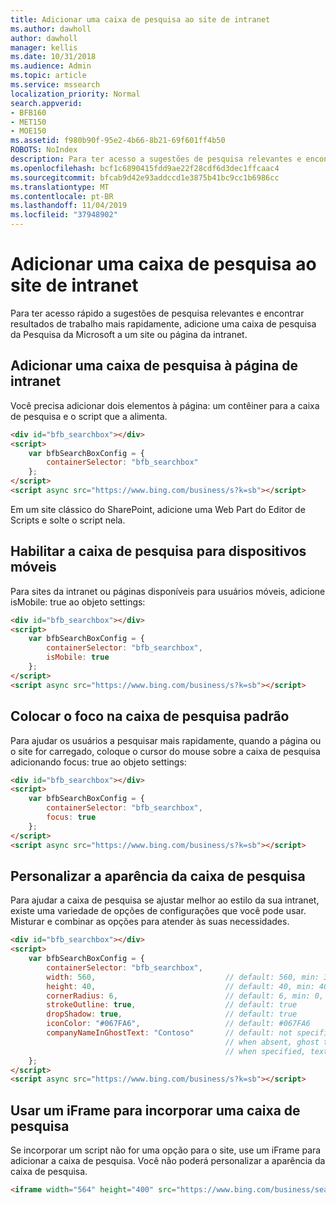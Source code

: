 ```yaml
---
title: Adicionar uma caixa de pesquisa ao site de intranet
ms.author: dawholl
author: dawholl
manager: kellis
ms.date: 10/31/2018
ms.audience: Admin
ms.topic: article
ms.service: mssearch
localization_priority: Normal
search.appverid:
- BFB160
- MET150
- MOE150
ms.assetid: f980b90f-95e2-4b66-8b21-69f601ff4b50
ROBOTS: NoIndex
description: Para ter acesso a sugestões de pesquisa relevantes e encontrar resultados de trabalho mais rapidamente, adicione uma caixa de pesquisa da Pesquisa da Microsoft a um site ou página da intranet.
ms.openlocfilehash: bcf1c6890415fdd9ae22f28cdf6d3dec1ffcaac4
ms.sourcegitcommit: bfcab9d42e93addccd1e3875b41bc9cc1b6986cc
ms.translationtype: MT
ms.contentlocale: pt-BR
ms.lasthandoff: 11/04/2019
ms.locfileid: "37948902"
---
```

# <a name="add-a-search-box-to-your-intranet-site"></a>Adicionar uma caixa de pesquisa ao site de intranet

Para ter acesso rápido a sugestões de pesquisa relevantes e encontrar resultados de trabalho mais rapidamente, adicione uma caixa de pesquisa da Pesquisa da Microsoft a um site ou página da intranet.
  
## <a name="add-a-search-box-to-an-intranet-page"></a>Adicionar uma caixa de pesquisa à página de intranet

Você precisa adicionar dois elementos à página: um contêiner para a caixa de pesquisa e o script que a alimenta.
  
```html
<div id="bfb_searchbox"></div>
<script>
    var bfbSearchBoxConfig = {
        containerSelector: "bfb_searchbox"
    };
</script>
<script async src="https://www.bing.com/business/s?k=sb"></script>
```

Em um site clássico do SharePoint, adicione uma Web Part do Editor de Scripts e solte o script nela.
  
## <a name="enable-the-search-box-for-mobile"></a>Habilitar a caixa de pesquisa para dispositivos móveis

Para sites da intranet ou páginas disponíveis para usuários móveis, adicione isMobile: true ao objeto settings:
  
```html
<div id="bfb_searchbox"></div>
<script>
    var bfbSearchBoxConfig = {
        containerSelector: "bfb_searchbox", 
        isMobile: true
    };
</script>
<script async src="https://www.bing.com/business/s?k=sb"></script>
```

## <a name="put-focus-on-the-search-box-by-default"></a>Colocar o foco na caixa de pesquisa padrão

Para ajudar os usuários a pesquisar mais rapidamente, quando a página ou o site for carregado, coloque o cursor do mouse sobre a caixa de pesquisa adicionando focus: true ao objeto settings:
  
```html
<div id="bfb_searchbox"></div>
<script>
    var bfbSearchBoxConfig = {
        containerSelector: "bfb_searchbox",
        focus: true
    };
</script>
<script async src="https://www.bing.com/business/s?k=sb"></script>
```

## <a name="customize-the-appearance-of-the-search-box"></a>Personalizar a aparência da caixa de pesquisa 

Para ajudar a caixa de pesquisa se ajustar melhor ao estilo da sua intranet, existe uma variedade de opções de configurações que você pode usar. Misturar e combinar as opções para atender às suas necessidades.

```html
<div id="bfb_searchbox"></div>
<script>
    var bfbSearchBoxConfig = {
        containerSelector: "bfb_searchbox",
        width: 560,                             // default: 560, min: 360, max: 650
        height: 40,                             // default: 40, min: 40, max: 72
        cornerRadius: 6,                        // default: 6, min: 0, max: 25                                   
        strokeOutline: true,                    // default: true
        dropShadow: true,                       // default: true
        iconColor: "#067FA6",                   // default: #067FA6
        companyNameInGhostText: "Contoso"       // default: not specified
                                                // when absent, ghost text will be "Search work and the web"
                                                // when specified, text will be "Search the web and [Contoso]"
    };
</script>
<script async src="https://www.bing.com/business/s?k=sb"></script>
```

## <a name="use-an-iframe-to-embed-a-search-box"></a>Usar um iFrame para incorporar uma caixa de pesquisa

Se incorporar um script não for uma opção para o site, use um iFrame para adicionar a caixa de pesquisa. Você não poderá personalizar a aparência da caixa de pesquisa.
  
```html
<iframe width="564" height="400" src="https://www.bing.com/business/searchbox"></iframe>
```